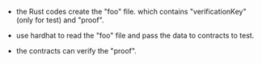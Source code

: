 - the Rust codes create the "foo" file. which contains "verificationKey"(only for test) and "proof".

- use hardhat to read the "foo" file and pass the data to contracts to test.

- the contracts can verify the "proof".



